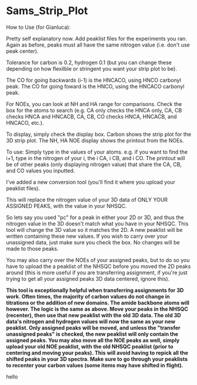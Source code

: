 # Sams_Strip_Plot

How to Use (for Gianluca):

Pretty self explanatory now. Add peaklist files for the experiments you ran. Again as before, peaks must all have the same nitrogen value (i.e. don't use peak center). 

Tolerance for carbon is 0.2, hydrogen 0.1 (but you can change these depending on how flexilble or stringent you want your strip plot to be). 

The CO for going backwards (i-1) is the HNCACO, using HNCO carbonyl peak. The CO for going foward is the HNCO, using the HNCACO carbonyl peak.

For NOEs, you can look at NH and HA range for comparisons. Check the box for the atoms to search (e.g. CA only checks the HNCA only, CA, CB checks HNCA and HNCACB, CA, CB, CO checks HNCA, HNCACB, and HNCACO, etc.). 

To display, simply check the display box. Carbon shows the strip plot for the 3D strip plot. The NH, HA NOE display shows the printout from the NOEs. 

To use: Simply type in the values of your atoms. 
e.g. if you want to find the i+1, type in the nitrogen of your i, the i CA, i CB, and i CO. The printout will be of other peaks (only displaying nitrogen value) that share the CA, CB, and CO values you inputted. 


I've added a new conversion tool (you'll find it where you upload your peaklist files). 

This will replace the nitrogen value of your 3D data of ONLY YOUR ASSIGNED PEAKS, with the value in your NHSQC. 

So lets say you used "pc" for a peak in either your 2D or 3D, and thus the nitrogen value in the 3D doesn't match what you have in your NHSQC. This tool will change the 3D value so it matches the 2D. A new peaklist will be written containing these new values. If you wish to carry over your unassigned data, just make sure you check the box. No changes will be made to those peaks. 

You may also carry over the NOEs of your assigned peaks, but to do so you have to upload the a peaklist of the NHSQC before you moved the 2D peaks around (this is more useful if you are transferring assignment, if you're just trying to get all your assigned peaks 3D data centered, ignore this). 

**This tool is exceptionally helpful when transferring assignments for 3D work. Often times, the majority of carbon values do not change in titrations or the addition of new domains. The amide backbone atoms will however. The logic is the same as above. Move your peaks in the NHSQC (recenter), then use that new peaklist with the old 3D data. The old 3D data's nitrogen and hydrogen values will now the same as your new peaklist. Only assigned peaks will be moved, and unless the "transfer unassigned peaks" is checked, the new peaklist will only contain the assigned peaks. You may also move all the NOE peaks as well, simply upload your old NOE peaklist, with the old NHSQC peaklist (prior to centering and moving your peaks). This will avoid having to repick all the shifted peaks in your 3D spectra. Make sure to go through your peaklists to recenter your carbon values (some items may have shifted in flight).**

hello
